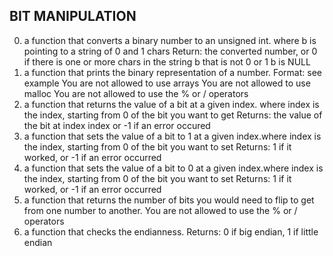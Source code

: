 ## BIT MANIPULATION
0. a function that converts a binary number to an unsigned int. where b is pointing to a string of 0 and 1 chars
Return: the converted number, or 0 if
there is one or more chars in the string b that is not 0 or 1
b is NULL
1. a function that prints the binary representation of a number. Format: see example
You are not allowed to use arrays
You are not allowed to use malloc
You are not allowed to use the % or / operators
2. a function that returns the value of a bit at a given index. where index is the index, starting from 0 of the bit you want to get
Returns: the value of the bit at index index or -1 if an error occured
3. a function that sets the value of a bit to 1 at a given index.where index is the index, starting from 0 of the bit you want to set
Returns: 1 if it worked, or -1 if an error occurred
4.  a function that sets the value of a bit to 0 at a given index.where index is the index, starting from 0 of the bit you want to set
Returns: 1 if it worked, or -1 if an error occurred
5. a function that returns the number of bits you would need to flip to get from one number to another. You are not allowed to use the % or / operators
6. a function that checks the endianness. Returns: 0 if big endian, 1 if little endian